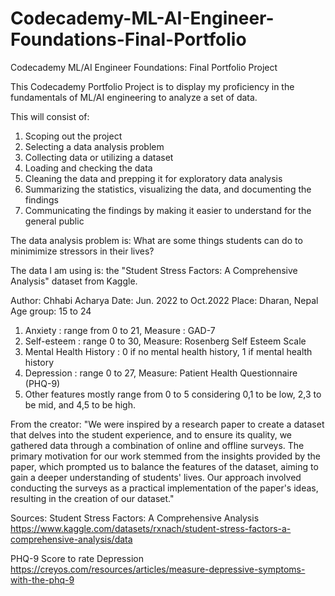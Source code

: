 # Codecademy-ML-AI-Engineer-Foundations-Final-Portfolio
 Codecademy ML/AI Engineer Foundations: Final Portfolio Project

This Codecademy Portfolio Project is to display my proficiency in the fundamentals of ML/AI engineering to analyze a set of data.

This will consist of:

1. Scoping out the project
2. Selecting a data analysis problem
3. Collecting data or utilizing a dataset
4. Loading and checking the data
5. Cleaning the data and prepping it for exploratory data analysis
6. Summarizing the statistics, visualizing the data, and documenting the findings
7. Communicating the findings by making it easier to understand for the general public

The data analysis problem is: What are some things students can do to minimimize stressors in their lives?

The data I am using is: the "Student Stress Factors: A Comprehensive Analysis" dataset from Kaggle. 

Author: Chhabi Acharya
Date: Jun. 2022 to Oct.2022
Place: Dharan, Nepal
Age group: 15 to 24
1) Anxiety : range from 0 to 21, Measure : GAD-7
2) Self-esteem : range 0 to 30, Measure: Rosenberg Self Esteem Scale
3) Mental Health History : 0 if no mental health history, 1 if mental health history
4) Depression : range 0 to 27, Measure: Patient Health Questionnaire (PHQ-9)
5) Other features mostly range from 0 to 5 considering 0,1 to be low, 2,3 to be mid, and 4,5 to be high.

From the creator:
"We were inspired by a research paper to create a dataset that delves into the student experience, and to ensure its quality, we gathered data through a combination of online and offline surveys. The primary motivation for our work stemmed from the insights provided by the paper, which prompted us to balance the features of the dataset, aiming to gain a deeper understanding of students' lives. Our approach involved conducting the surveys as a practical implementation of the paper's ideas, resulting in the creation of our dataset."

Sources:
Student Stress Factors: A Comprehensive Analysis
https://www.kaggle.com/datasets/rxnach/student-stress-factors-a-comprehensive-analysis/data

PHQ-9 Score to rate Depression
https://creyos.com/resources/articles/measure-depressive-symptoms-with-the-phq-9


